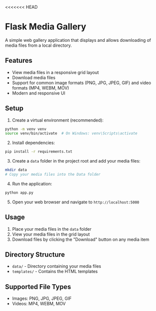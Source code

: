 <<<<<<< HEAD
# Flask Media Gallery

A simple web gallery application that displays and allows downloading of media files from a local directory.

## Features

- View media files in a responsive grid layout
- Download media files
- Support for common image formats (PNG, JPG, JPEG, GIF) and video formats (MP4, WEBM, MOV)
- Modern and responsive UI

## Setup

1. Create a virtual environment (recommended):
```bash
python -m venv venv
source venv/bin/activate  # On Windows: venv\Scripts\activate
```

2. Install dependencies:
```bash
pip install -r requirements.txt
```

3. Create a `data` folder in the project root and add your media files:
```bash
mkdir data
# Copy your media files into the Data folder
```

4. Run the application:
```bash
python app.py
```

5. Open your web browser and navigate to `http://localhost:5000`

## Usage

1. Place your media files in the `data` folder
2. View your media files in the grid layout
3. Download files by clicking the "Download" button on any media item

## Directory Structure

- `data/` - Directory containing your media files
- `templates/` - Contains the HTML templates

## Supported File Types

- Images: PNG, JPG, JPEG, GIF
- Videos: MP4, WEBM, MOV
